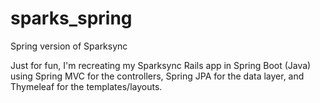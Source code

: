# sparks_spring

Spring version of Sparksync

Just for fun, I'm recreating my Sparksync Rails app in Spring Boot (Java) using Spring MVC for the controllers, Spring JPA for the data layer, and Thymeleaf for the templates/layouts.
